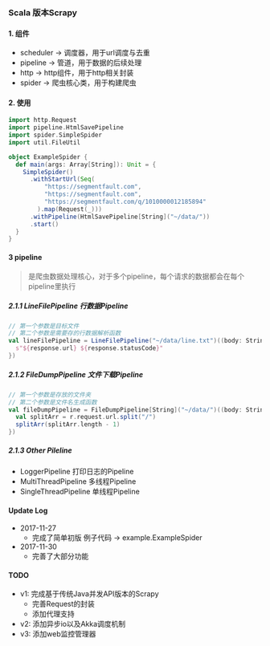 ### Scala 版本Scrapy

#### 1. 组件

- scheduler -> 调度器，用于url调度与去重
- pipeline -> 管道，用于数据的后续处理
- http -> http组件，用于http相关封装
- spider -> 爬虫核心类，用于构建爬虫



#### 2. 使用

```scala
import http.Request
import pipeline.HtmlSavePipeline
import spider.SimpleSpider
import util.FileUtil

object ExampleSpider {
  def main(args: Array[String]): Unit = {
    SimpleSpider()
      .withStartUrl(Seq(
          "https://segmentfault.com",
          "https://segmentfault.com",
          "https://segmentfault.com/q/1010000012185894"
        ).map(Request(_)))
      .withPipeline(HtmlSavePipeline[String]("~/data/"))
      .start()
  }
}
```



#### 3 pipeline 

> 是爬虫数据处理核心，对于多个pipeline，每个请求的数据都会在每个pipeline里执行

##### 2.1.1 LineFilePipeline 行数据Pipeline

```scala
// 第一个参数是目标文件
// 第二个参数是需要存的行数据解析函数
val lineFilePipeline = LineFilePipeline("~/data/line.txt")((body: String, response: Response) => {
  s"${response.url} ${response.statusCode}"
})
```



##### 2.1.2 FileDumpPipeline 文件下载Pipeline

```scala
// 第一个参数是存放的文件夹
// 第二个参数是文件名生成函数
val fileDumpPipeline = FileDumpPipeline[String]("~/data/")((body: String, r: Response) => {
  val splitArr = r.request.url.split("/")
  splitArr(splitArr.length - 1)
})
```



##### 2.1.3 Other Pileline

- LoggerPipeline 打印日志的Pipeline
- MultiThreadPipeline 多线程Pipeline
- SingleThreadPipeline 单线程Pipeline



#### Update Log

- 2017-11-27
  - 完成了简单初版 例子代码 -> example.ExampleSpider
- 2017-11-30
  - 完善了大部分功能


#### TODO

- v1: 完成基于传统Java并发API版本的Scrapy
  - 完善Request的封装
  - 添加代理支持
- v2: 添加异步io以及Akka调度机制
- v3: 添加web监控管理器